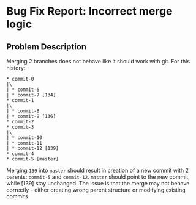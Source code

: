 # Bug Fix Report: Incorrect merge logic

## Problem Description
Merging 2 branches does not behave like it should work with git.
For this history:
```
* commit-0
|\
| * commit-6
| * commit-7 [134]
* commit-1
|\
| * commit-8
| * commit-9 [136]
* commit-2
* commit-3
|\
| * commit-10
| * commit-11
| * commit-12 [139]
* commit-4
* commit-5 [master]
```
Merging `139` into `master` should result in creation of a new commit with 2 parents: `commit-5` and `commit-12`. `master` should point to the new commit, while [139] stay unchanged.
The issue is that the merge may not behave correctly - either creating wrong parent structure or modifying existing commits.
